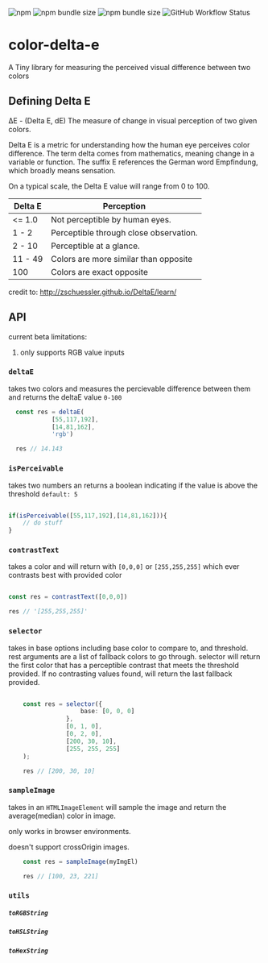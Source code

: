 ![npm](https://img.shields.io/npm/v/color-delta-e?color=crimson&label=latest&logo=npm&style=flat-square) ![npm bundle size](https://img.shields.io/bundlephobia/min/color-delta-e?logo=npm&label=min&style=flat-square) ![npm bundle size](https://img.shields.io/bundlephobia/minzip/color-delta-e?logo=npm&label=min-zipped&style=flat-square) ![GitHub Workflow Status](https://img.shields.io/github/workflow/status/Phl3bas/color-delta-e/CI?style=flat-square)


# color-delta-e

A Tiny library for measuring the perceived visual difference between two colors


## Defining Delta E
ΔE - (Delta E, dE) The measure of change in visual perception of two given colors.

Delta E is a metric for understanding how the human eye perceives color difference. The term delta comes from mathematics, meaning change in a variable or function. The suffix E references the German word Empfindung, which broadly means sensation.

On a typical scale, the Delta E value will range from 0 to 100.


| Delta E |	Perception |
| ------- | ---------- |
|<= 1.0	 | Not perceptible by human eyes. |
|1 - 2 | Perceptible through close observation. |
| 2 - 10 | Perceptible at a glance. |
| 11 - 49 |	Colors are more similar than  opposite |
| 100 |	Colors are exact opposite |

credit to: http://zschuessler.github.io/DeltaE/learn/



## API

current beta limitations:
   1. only supports RGB value inputs

### `deltaE`

takes two colors and measures the percievable difference between them and returns the deltaE value `0-100`

```typescript rgb(55,117,192)
  const res = deltaE(
            [55,117,192],
            [14,81,162], 
            'rgb')

  res // 14.143
```


### `isPerceivable`

takes two numbers an returns a boolean indicating if the value is above the threshold `default: 5`


```typescript

if(isPerceivable([55,117,192],[14,81,162])){
    // do stuff
}
```

### `contrastText`
takes a color and will return with `[0,0,0]` or `[255,255,255]` which ever contrasts best with provided color


```typescript

const res = contrastText([0,0,0])

res // '[255,255,255]'

```


### `selector`
takes in base options including base color to compare to, and threshold. rest arguments are a list of fallback colors to go through. selector will return the first color that has a perceptible contrast that meets the threshold provided. If no contrasting values found, will return the last fallback provided.

```typescript

    const res = selector({
                    base: [0, 0, 0]
                },
                [0, 1, 0],
                [0, 2, 0],
                [200, 30, 10],
                [255, 255, 255]
    );

    res // [200, 30, 10]
```



### `sampleImage`

takes in an `HTMLImageElement` will sample the image and return the average(median) color in image.

only works in browser environments.

doesn't support crossOrigin images.

```typescript
    const res = sampleImage(myImgEl)

    res // [100, 23, 221]
```



### `utils`

##### `toRGBString`

##### `toHSLString`

##### `toHexString`

